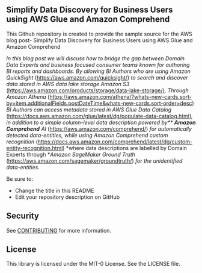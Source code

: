 ## Simplify Data Discovery for Business Users using AWS Glue and Amazon Comprehend

This Github repository is created to provide the sample source for the AWS blog post- Simplify Data Discovery for Business Users using AWS Glue and Amazon Comprehend

*In this blog post we will discuss how to bridge the gap between Domain Data Experts and business focused consumer teams known for authoring BI reports and dashboards.*
*By allowing BI Authors who are using* *Amazon QuickSight* (https://aws.amazon.com/quicksight/) *to search and discover data stored in* *AWS data lake storage Amazon S3* (https://aws.amazon.com/products/storage/data-lake-storage/)*, Through* *Amazon Athena* (https://aws.amazon.com/athena/?whats-new-cards.sort-by=item.additionalFields.postDateTime&whats-new-cards.sort-order=desc) *BI Authors can access metadata stored in* *AWS Glue Data Catalog* (https://docs.aws.amazon.com/glue/latest/dg/populate-data-catalog.html)*, in addition to a simple column-level data description powered by** **Amazon Comprehend** AI* (https://aws.amazon.com/comprehend/) *for automatically detected data-entities, while using* *Amazon Comprehend* *custom recognition* (https://docs.aws.amazon.com/comprehend/latest/dg/custom-entity-recognition.html) *where data descriptions are labelled by Domain Experts through **Amazon SageMaker Ground Truth* (https://aws.amazon.com/sagemaker/groundtruth/) *for the unidentified data-entities.*

Be sure to:

* Change the title in this README
* Edit your repository description on GitHub

## Security

See [CONTRIBUTING](CONTRIBUTING.md#security-issue-notifications) for more information.

## License

This library is licensed under the MIT-0 License. See the LICENSE file.


